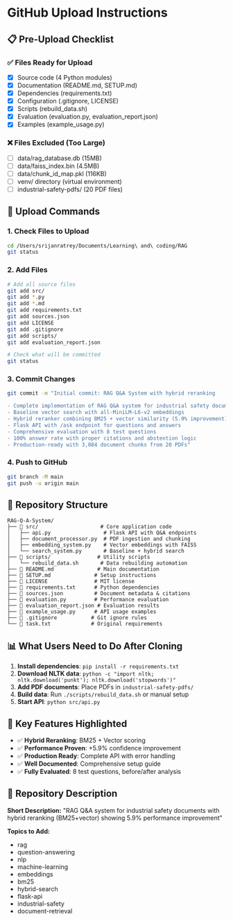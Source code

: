 # GitHub Upload Instructions

## 📋 Pre-Upload Checklist

### ✅ Files Ready for Upload
- [x] Source code (4 Python modules)
- [x] Documentation (README.md, SETUP.md)
- [x] Dependencies (requirements.txt)
- [x] Configuration (.gitignore, LICENSE)
- [x] Scripts (rebuild_data.sh)
- [x] Evaluation (evaluation.py, evaluation_report.json)
- [x] Examples (example_usage.py)

### ❌ Files Excluded (Too Large)
- [ ] data/rag_database.db (15MB)
- [ ] data/faiss_index.bin (4.5MB)  
- [ ] data/chunk_id_map.pkl (116KB)
- [ ] venv/ directory (virtual environment)
- [ ] industrial-safety-pdfs/ (20 PDF files)

## 🚀 Upload Commands

### 1. Check Files to Upload
```bash
cd /Users/srijanratrey/Documents/Learning\ and\ coding/RAG
git status
```

### 2. Add Files
```bash
# Add all source files
git add src/
git add *.py
git add *.md
git add requirements.txt
git add sources.json
git add LICENSE
git add .gitignore
git add scripts/
git add evaluation_report.json

# Check what will be committed
git status
```

### 3. Commit Changes
```bash
git commit -m "Initial commit: RAG Q&A System with hybrid reranking

- Complete implementation of RAG Q&A system for industrial safety documents
- Baseline vector search with all-MiniLM-L6-v2 embeddings
- Hybrid reranker combining BM25 + vector similarity (5.9% improvement)
- Flask API with /ask endpoint for questions and answers
- Comprehensive evaluation with 8 test questions
- 100% answer rate with proper citations and abstention logic
- Production-ready with 3,084 document chunks from 20 PDFs"
```

### 4. Push to GitHub
```bash
git branch -M main
git push -u origin main
```

## 📁 Repository Structure

```
RAG-Q-A-System/
├── 📁 src/                    # Core application code
│   ├── api.py                 # Flask API with Q&A endpoints
│   ├── document_processor.py  # PDF ingestion and chunking
│   ├── embedding_system.py    # Vector embeddings with FAISS
│   └── search_system.py       # Baseline + hybrid search
├── 📁 scripts/               # Utility scripts
│   └── rebuild_data.sh       # Data rebuilding automation
├── 📄 README.md              # Main documentation
├── 📄 SETUP.md              # Setup instructions
├── 📄 LICENSE               # MIT license
├── 📄 requirements.txt      # Python dependencies
├── 📄 sources.json          # Document metadata & citations
├── 📄 evaluation.py         # Performance evaluation
├── 📄 evaluation_report.json # Evaluation results
├── 📄 example_usage.py      # API usage examples
├── 📄 .gitignore           # Git ignore rules
└── 📄 task.txt             # Original requirements
```

## 📊 What Users Need to Do After Cloning

1. **Install dependencies**: `pip install -r requirements.txt`
2. **Download NLTK data**: `python -c "import nltk; nltk.download('punkt'); nltk.download('stopwords')"`
3. **Add PDF documents**: Place PDFs in `industrial-safety-pdfs/`
4. **Build data**: Run `./scripts/rebuild_data.sh` or manual setup
5. **Start API**: `python src/api.py`

## 🎯 Key Features Highlighted

- ✅ **Hybrid Reranking**: BM25 + Vector scoring
- ✅ **Performance Proven**: +5.9% confidence improvement
- ✅ **Production Ready**: Complete API with error handling
- ✅ **Well Documented**: Comprehensive setup guide
- ✅ **Fully Evaluated**: 8 test questions, before/after analysis

## 📝 Repository Description

**Short Description:**
"RAG Q&A system for industrial safety documents with hybrid reranking (BM25+vector) showing 5.9% performance improvement"

**Topics to Add:**
- rag
- question-answering
- nlp
- machine-learning
- embeddings
- bm25
- hybrid-search
- flask-api
- industrial-safety
- document-retrieval
